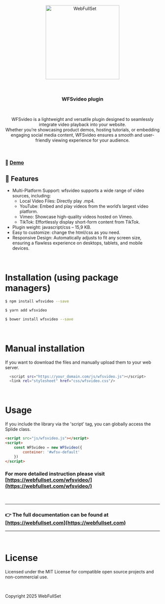 <p align="center">
<br>
	<a href="https://webfullset.com" title="Visit WebFullSet home page">
		<img src="https://webfullset.com/wp-content/uploads/2024/08/WFS-logo.svg" alt="WebFullSet" width="240">
	</a>
</p>
<br>
<h3 align="center">WFSvideo plugin</h3>
<br>
<p align="center">WFSvideo is a lightweight and versatile plugin designed to seamlessly integrate video playback into your website.
<br>
Whether you’re showcasing product demos, hosting tutorials, or embedding engaging social media content, WFSvideo ensures a smooth and user-friendly viewing experience for your audience.
</p>
<br>

### 🚀 [Demo](https://webfullset.com/wfsvideo-demo/)

## 🌟 Features

- Multi-Platform Support: wfsvideo supports a wide range of video sources, including:
    - Local Video Files: Directly play .mp4.
    - YouTube: Embed and play videos from the world’s largest video platform.
    - Vimeo: Showcase high-quality videos hosted on Vimeo.
    - TikTok: Effortlessly display short-form content from TikTok.
- Plugin weight: javascript/css – 15,9 KB.
- Easy to customize: сhange the html/css as you need.
- Responsive Design: Automatically adjusts to fit any screen size, ensuring a flawless experience on desktops, tablets, and mobile devices.

<br>

# Installation (using package managers)

```bash
$ npm install wfsvideo --save
```

```bash
$ yarn add wfsvideo
```

```bash
$ bower install wfsvideo --save
```

<br>

# Manual installation

If you want to download the files and manually upload them to your web server.

```bash
  <script src="https://your_domain.com/js/wfsvideo.js"></script>
  <link rel="stylesheet" href="css/wfsvideo.css"/>
```

<br>

# Usage

If you include the library via the 'script' tag, you can globally access the Splide class.
<br>

```html
<script src="js/wfsvideo.js"></script>
<script>
    const WFSvideo = new WFSvideo({
        conteiner: '#wfsv-default'
    })
</script>
```

### For more detailed instruction please visit [https://webfullset.com/wfsvideo/](https://webfullset.com/wfsvideo/)

<br>

---

###  👉 The full documentation can be found at [https://webfullset.com](https://webfullset.com)

---

<br>

# License

Licensed under the MIT License for compatible open source projects and non-commercial use.

<br>

Copyright 2025 WebFullSet
